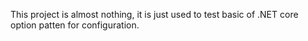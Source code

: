 ﻿This project is almost nothing, it is just used to test basic of .NET core option patten for configuration.